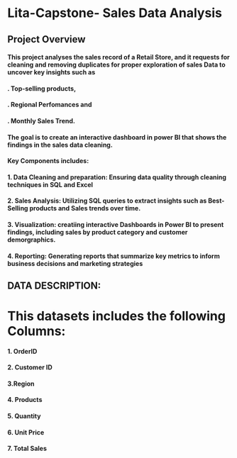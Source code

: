 # Lita-Capstone- Sales Data Analysis
## Project Overview
#### This project analyses the sales record of a Retail Store, and it requests for cleaning and removing duplicates for proper exploration of sales Data to uncover key insights such as 
#### . Top-selling products, 
#### . Regional Perfomances and 
#### . Monthly Sales Trend. 
#### The goal is to create an interactive dashboard in power BI that shows the findings in the sales data cleaning.
#### Key Components includes:
#### 1. Data Cleaning and preparation: Ensuring data quality through cleaning techniques in SQL and Excel
#### 2. Sales Analysis: Utilizing SQL queries to extract insights such as Best-Selling products and Sales trends over time.
#### 3. Visualization: creatiing interactive Dashboards in Power  BI to present findings, including sales by product category and customer demorgraphics.
#### 4. Reporting: Generating reports that summarize key metrics to inform business decisions and marketing strategies

## DATA DESCRIPTION:
# This datasets includes the following Columns:
#### 1. OrderID
#### 2. Customer ID
#### 3.Region
#### 4. Products
#### 5. Quantity
#### 6. Unit Price
#### 7. Total Sales

